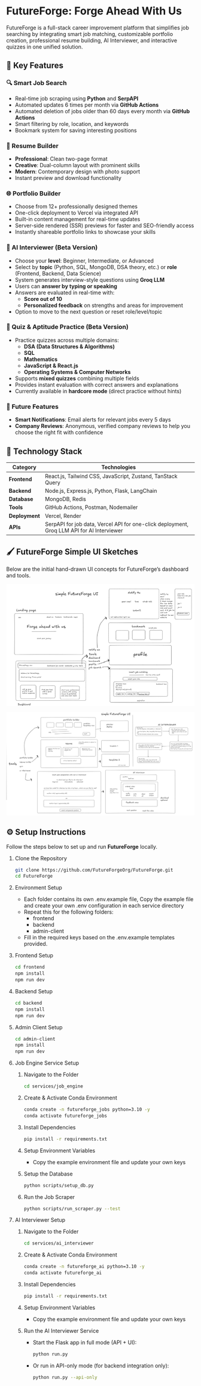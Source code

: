 # FutureForge: Forge Ahead With Us

FutureForge is a full-stack career improvement platform that simplifies job searching by integrating smart job matching, customizable portfolio creation, professional resume building, AI Interviewer, and interactive quizzes in one unified solution.

## 🔑 Key Features

### 🔍 Smart Job Search

- Real-time job scraping using **Python** and **SerpAPI**
- Automated updates 6 times per month via **GitHub Actions**
- Automated deletion of jobs older than 60 days every month via **GitHub Actions**
- Smart filtering by role, location, and keywords
- Bookmark system for saving interesting positions

### 📄 Resume Builder

- **Professional**: Clean two-page format
- **Creative**: Dual-column layout with prominent skills
- **Modern**: Contemporary design with photo support
- Instant preview and download functionality

### 🌐 Portfolio Builder

- Choose from 12+ professionally designed themes
- One-click deployment to Vercel via integrated API
- Built-in content management for real-time updates
- Server-side rendered (SSR) previews for faster and SEO-friendly access
- Instantly shareable portfolio links to showcase your skills

### 🤖 AI Interviewer (Beta Version)

- Choose your **level**: Beginner, Intermediate, or Advanced
- Select by **topic** (Python, SQL, MongoDB, DSA theory, etc.) or **role** (Frontend, Backend, Data Science)
- System generates interview-style questions using **Groq LLM**
- Users can **answer by typing or speaking**
- Answers are evaluated in real-time with:
  - **Score out of 10**
  - **Personalized feedback** on strengths and areas for improvement
- Option to move to the next question or reset role/level/topic

### 📝 Quiz & Aptitude Practice (Beta Version)

- Practice quizzes across multiple domains:
  - **DSA (Data Structures & Algorithms)**
  - **SQL**
  - **Mathematics**
  - **JavaScript & React.js**
  - **Operating Systems & Computer Networks**
- Supports **mixed quizzes** combining multiple fields
- Provides instant evaluation with correct answers and explanations
- Currently available in **hardcore mode** (direct practice without hints)

### 🤖 Future Features

- **Smart Notifications**: Email alerts for relevant jobs every 5 days
- **Company Reviews**: Anonymous, verified company reviews to help you choose the right fit with confidence

<h2>🧰 Technology Stack</h2>

<table>
  <thead>
    <tr>
      <th>Category</th>
      <th>Technologies</th>
    </tr>
  </thead>
  <tbody>
    <tr>
      <td><strong>Frontend</strong></td>
      <td>React.js, Tailwind CSS, JavaScript, Zustand, TanStack Query</td>
    </tr>
    <tr>
      <td><strong>Backend</strong></td>
      <td>Node.js, Express.js, Python, Flask, LangChain</td>
    </tr>
    <tr>
      <td><strong>Database</strong></td>
      <td>MongoDB, Redis</td>
    </tr>
    <tr>
      <td><strong>Tools</strong></td>
      <td>GitHub Actions, Postman, Nodemailer</td>
    </tr>
    <tr>
      <td><strong>Deployment</strong></td>
      <td>Vercel, Render</td>
    </tr>
    <tr>
      <td><strong>APIs</strong></td>
      <td>SerpAPI for job data, Vercel API for one-click deployment, Groq LLM API for AI Interviewer</td>
    </tr>
  </tbody>
</table>

## 🖌️ FutureForge Simple UI Sketches

Below are the initial hand-drawn UI concepts for FutureForge’s dashboard and tools.

![FutureForge UI Dashboard](./assets/FutureForge%20UI%20Dashboard.png)

![FutureForge UI Dashboard](./assets/FutureForge%20UI%20Tools.png)

## ⚙️ Setup Instructions

Follow the steps below to set up and run **FutureForge** locally.

1. Clone the Repository
   ```bash
   git clone https://github.com/FutureForgeOrg/FutureForge.git
   cd FutureForge
   ```
   
2. Environment Setup
   - Each folder contains its own .env.example file, Copy the example file and create your own .env configuration in each service directory
   - Repeat this for the following folders:
     - frontend
     - backend
     - admin-client
   - Fill in the required keys based on the .env.example templates provided.

3. Frontend Setup
   ```bash
   cd frontend
   npm install
   npm run dev
   ```

4. Backend Setup
   ```bash
   cd backend
   npm install
   npm run dev
   ```
   
5. Admin Client Setup
   ```bash
   cd admin-client
   npm install
   npm run dev
   ```

6. Job Engine Service Setup

   1. Navigate to the Folder

      ```bash
      cd services/job_engine
      ```

   2. Create & Activate Conda Environment

      ```bash
      conda create -n futureforge_jobs python=3.10 -y
      conda activate futureforge_jobs
      ```

   3. Install Dependencies

      ```bash
      pip install -r requirements.txt
      ```

   4. Setup Environment Variables  
      - Copy the example environment file and update your own keys

   5. Setup the Database

      ```bash
      python scripts/setup_db.py
      ```

   6. Run the Job Scraper

      ```bash
      python scripts/run_scraper.py --test
      ```

7. AI Interviewer Setup

   1. Navigate to the Folder

      ```bash
      cd services/ai_interviewer
      ```

   2. Create & Activate Conda Environment

      ```bash
      conda create -n futureforge_ai python=3.10 -y
      conda activate futureforge_ai
      ```

   3. Install Dependencies

      ```bash
      pip install -r requirements.txt
      ```

   4. Setup Environment Variables  
      - Copy the example environment file and update your own keys

   5. Run the AI Interviewer Service  
      - Start the Flask app in full mode (API + UI):

        ```bash
        python run.py
        ```

      - Or run in API-only mode (for backend integration only):

        ```bash
        python run.py --api-only
        ```
